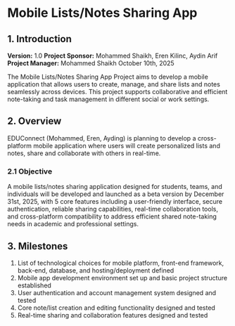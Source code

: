 # Mobile Lists/Notes Sharing App

## 1. Introduction

**Version:** 1.0
**Project Sponsor:** Mohammed Shaikh, Eren Kilinc, Aydin Arif
**Project Manager:** Mohammed Shaikh
October 10th, 2025

The Mobile Lists/Notes Sharing App Project aims to develop a mobile application that allows users to create, manage, and share lists and notes seamlessly across devices. This project supports collaborative and efficient note-taking and task management in different social or work settings. 

## 2. Overview
EDUConnect (Mohammed, Eren, Ayding) is planning to develop a cross-platform mobile application where users will create personalized lists and notes, share and collaborate with others in real-time. 

### 2.1 Objective
A mobile lists/notes sharing application designed for students, teams, and individuals will be developed and launched as a beta version by December 31st, 2025, with 5 core features including a user-friendly interface, secure authentication, reliable sharing capabilities, real-time collaboration tools, and cross-platform compatibility to address efficient shared note-taking needs in academic and professional settings.

## 3. Milestones 
1. List of technological choices for mobile platform, front-end framework, back-end, database, and hosting/deployment defined 
2. Mobile app development environment set up and basic project structure established
3. User authentication and account management system designed and tested
4. Core note/list creation and editing functionality designed and tested
5. Real-time sharing and collaboration features designed and tested

